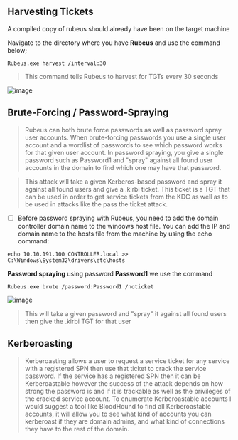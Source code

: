 ## Harvesting Tickets

A compiled copy of rubeus should already have been on the target machine

Navigate to the directory where you have **Rubeus** and use the command below;

`Rubeus.exe harvest /interval:30`

> This command tells Rubeus to harvest for TGTs every 30 seconds

![image](https://user-images.githubusercontent.com/16500435/103440167-ab932880-4c43-11eb-8313-d5fb2d6d79ab.png)


## Brute-Forcing / Password-Spraying

>Rubeus can both brute force passwords as well as password spray user accounts. When brute-forcing passwords you use a single user account and a wordlist of passwords to see which password works for that given user account. In password spraying, you give a single password such as Password1 and "spray" against all found user accounts in the domain to find which one may have that password.

>This attack will take a given Kerberos-based password and spray it against all found users and give a .kirbi ticket. This ticket is a TGT that can be used in order to get service tickets from the KDC as well as to be used in attacks like the pass the ticket attack.

- [ ] Before password spraying with Rubeus, you need to add the domain controller domain name to the windows host file. You can add the IP and domain name to the hosts file from the machine by using the echo command: 

`echo 10.10.191.100 CONTROLLER.local >> C:\Windows\System32\drivers\etc\hosts`

**Password spraying** using password **Password1** we use the command 

`Rubeus.exe brute /password:Password1 /noticket`

![image](https://user-images.githubusercontent.com/16500435/103440287-7a672800-4c44-11eb-93c1-293160e888c8.png)

>This will take a given password and "spray" it against all found users then give the .kirbi TGT for that user 

## Kerberoasting

>Kerberoasting allows a user to request a service ticket for any service with a registered SPN then use that ticket to crack the service password. If the service has a registered SPN then it can be Kerberoastable however the success of the attack depends on how strong the password is and if it is trackable as well as the privileges of the cracked service account. To enumerate Kerberoastable accounts I would suggest a tool like BloodHound to find all Kerberoastable accounts, it will allow you to see what kind of accounts you can kerberoast if they are domain admins, and what kind of connections they have to the rest of the domain.
